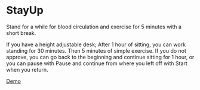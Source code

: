 # StayUp
Stand for a while for blood circulation and exercise for 5 minutes with a short break.

If you have a height adjustable desk; 
After 1 hour of sitting, you can work standing for 30 minutes. Then 5 minutes of simple exercise. If you do not approve, you can go back to the beginning and continue sitting for 1 hour, or you can pause with Pause and continue from where you left off with Start when you return.

[Demo](https://ozknozsrt.github.io/kojs-exercises/stayup/)

